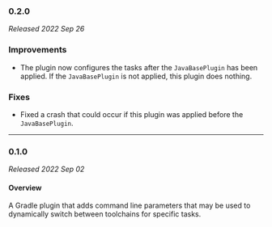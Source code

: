 ### 0.2.0

_Released 2022 Sep 26_

### Improvements

- The plugin now configures the tasks after the `JavaBasePlugin` has been
  applied. If the `JavaBasePlugin` is not applied, this plugin does nothing.

### Fixes

- Fixed a crash that could occur if this plugin was applied before the
  `JavaBasePlugin`.


---

### 0.1.0

_Released 2022 Sep 02_

#### Overview

A Gradle plugin that adds command line parameters that may be used to
dynamically switch between toolchains for specific tasks.